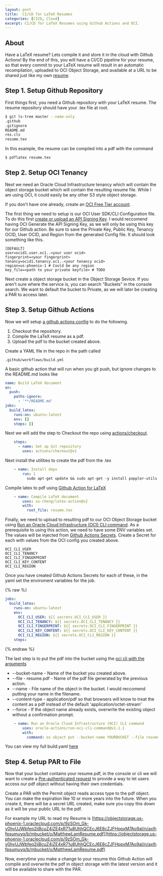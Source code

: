 ```yaml
---
layout: post
title:  CI/CD for LaTeX Resumes 
categories: [CICD, Cloud]
excerpt: CI/CD for LaTeX Resumes using Github Actions and OCI.
---
```


## About

Have a LaTeX resume?  Lets compile it and store it in the cloud with Github Actions!
By the end of this, you will have a CI/CD pipeline for your resume, so that every
commit to your LaTeX resume will result in an automatic recompilation, uploaded to
OCI Object Storage, and available at a URL to be shared just like my own [resume](https://github.com/mryanlam/resume).

## Step 1. Setup Github Repository

First things first, you need a Github repository with your LaTeX resume.
The resume repository should have your .tex file at root.

```sh
$ git ls-tree master --name-only
.github
.gitignore
README.md
res.cls
resume.tex
```

In this example, the resume can be compiled into a pdf with the command

```sh
$ pdflatex resume.tex
```

## Step 2. Setup OCI Tenancy

Next we need an Oracle Cloud Infrastructure tenancy which will contain the object
storage bucket which will contain the resulting resume file.  While I am using OCI,
it could easily be any other S3 style object storage.

If you don't have one already, create an [OCI Free Tier account](https://www.oracle.com/cloud/free/).

The first thing we need to setup is our OCI User SDK/CLI Configuration file.  To do this
first [create or upload an API Signing Key](https://docs.oracle.com/en-us/iaas/Content/API/Concepts/apisigningkey.htm#apisigningkey_topic_How_to_Generate_an_API_Signing_Key_Console).  I would reccomend having OCI Generate the API Signing Key, as we will only be using this key for our Github action.  Be sure to save the Private Key, Public Key, Tenancy OCID, User OCID, and Region from the generated Config file.  It should look something like this.

```
[DEFAULT]
user=ocid1.user.oc1..<your user ocid>
fingerprint=<your fingerprint>
tenancy=ocid1.tenancy.oc1..<your tenancy ocid>
region=us-phoenix-1 # Could be any region
key_file=<path to your private keyfile> # TODO
```

Next create a object storage bucket in the Object Storage Sevice.
If you aren't sure where the service is, you can search "Buckets" in the console search.
We want to default the bucket to Private, as we will later be creating a PAR to access later.

## Step 3. Setup Github Actions

Now we will setup [a github actions config](https://github.com/features/actions) to do the following.

1. Checkout the repository.
2. Compile the LaTeX resume as a pdf.
3. Upload the pdf to the bucket created above.

Create a YAML file in the repo in the path called

```
.github/workflows/build.yml
```

A basic github action that will run when you git push, but ignore changes to the README.md looks like

```yaml
name: Build LaTeX document
on: 
  push:
    paths-ignore:
      - '**/README.md'
jobs:
  build_latex:
    runs-on: ubuntu-latest
    env: []
    steps: []
```

Next we will add the step to Checkout the repo using [actions/checkout](https://github.com/marketplace/actions/checkout).

```yaml
    steps:
      - name: Set up Git repository
        uses: actions/checkout@v1
```

Next install the utilities to create the pdf from the .tex

```yaml
    - name: Install deps
        run: |
          sudo apt-get update && sudo apt-get -y install poppler-utils
```

Compile latex to pdf using [Github Action for LaTeX](https://github.com/marketplace/actions/github-action-for-latex)

```yaml
    - name: Compile LaTeX document
        uses: xu-cheng/latex-action@v2
        with:
          root_file: resume.tex
```

Finally, we need to upload to resulting pdf to our OCI Object Storage bucket using [Run an Oracle Cloud Infrastructure (OCI) CLI command](https://github.com/marketplace/actions/run-an-oracle-cloud-infrastructure-oci-cli-command). As a prerequisite to using this action,
we need to have some ENV variables set.  The values will be injected
from [Github Actions Secrets](https://docs.github.com/en/actions/security-guides/encrypted-secrets#creating-encrypted-secrets-for-a-repository).  Create a Secret for each with values from the OCI config you created above.

```
OCI_CLI_USER
OCI_CLI_TENANCY
OCI_CLI_FINGERPRINT
OCI_CLI_KEY_CONTENT
OCI_CLI_REGION
```

Once you have created Github Actions Secrets for each of these, in the yaml set the enviroment variables for the job.

{% raw %}
```yaml
jobs:
  build_latex:
    runs-on: ubuntu-latest
    env:
      OCI_CLI_USER: ${{ secrets.OCI_CLI_USER }}
      OCI_CLI_TENANCY: ${{ secrets.OCI_CLI_TENANCY }}
      OCI_CLI_FINGERPRINT: ${{ secrets.OCI_CLI_FINGERPRINT }}
      OCI_CLI_KEY_CONTENT: ${{ secrets.OCI_CLI_KEY_CONTENT }}
      OCI_CLI_REGION: ${{ secrets.OCI_CLI_REGION }}
    steps:
```
{% endraw %}


The last step is to put the pdf into the bucket using the [oci cli with the arguments](https://docs.oracle.com/en-us/iaas/tools/oci-cli/3.24.0/oci_cli_docs/cmdref/os/object/put.html)

* --bucket-name - Name of the bucket you created above.
* --file - resume.pdf - Name of the pdf file generated by the previous action.
* --name - File name of the object in the bucket.  I would reccomend putting your name in the filename.
* --content-type - application/pdf so that browsers will know to treat the content as a pdf instead of the default 'application/octet-stream'
* --force - If the object name already exists, overwrite the existing object without a confirmation prompt.

```yaml
    - name: Run an Oracle Cloud Infrastructure (OCI) CLI command
        uses: oracle-actions/run-oci-cli-command@v1.1.1
        with:
          command: os object put --bucket-name YOURBUCKET --file resume.pdf --name YOURNAME.pdf --content-type application/pdf --force
```

You can view my full build.yaml [here](https://github.com/mryanlam/resume/blob/master/.github/workflows/build.yml)

## Step 4. Setup PAR to File

Now that your bucket contains your resume.pdf, in the console or cli we will want to create a [Pre-authenticated request](https://docs.oracle.com/en-us/iaas/Content/Object/Tasks/usingpreauthenticatedrequests.htm) to provide a way to let users access our pdf object without having their own credentials.

Create a PAR with the Permit object reads access type to the pdf object.  You can make the expiration like 10 or more years into the future.  When you create it, there will be a secret URL created, make sure you copy this down as it will be your public URL to the pdf.

For example my URL to read my Resume is [https://objectstorage.us-phoenix-1.oraclecloud.com/p/9zSOm_Gk-v0hyUJWbfeq2iiBcuZ4iZE4xR71u8UhhQCEcJ6E8cZJFHppxM7Ao9aI/n/axlhfpsumuyq/b/mbucket/o/MatthewLamResume.pdf](https://objectstorage.us-phoenix-1.oraclecloud.com/p/9zSOm_Gk-v0hyUJWbfeq2iiBcuZ4iZE4xR71u8UhhQCEcJ6E8cZJFHppxM7Ao9aI/n/axlhfpsumuyq/b/mbucket/o/MatthewLamResume.pdf)

Now, everytime you make a change to your resume this Github Action will compile and overwrite the pdf in object storage with the latest version and it will be available to share with the PAR.

